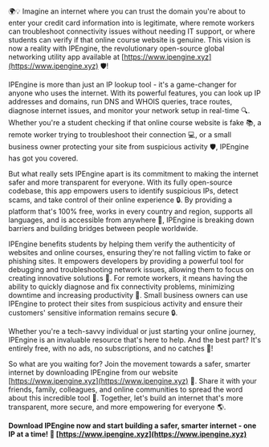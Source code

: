 🌍💡 Imagine an internet where you can trust the domain you're about to enter your credit card information into is legitimate, where remote workers can troubleshoot connectivity issues without needing IT support, or where students can verify if that online course website is genuine. This vision is now a reality with IPEngine, the revolutionary open-source global networking utility app available at [https://www.ipengine.xyz](https://www.ipengine.xyz) 🛡️! 

IPEngine is more than just an IP lookup tool - it's a game-changer for anyone who uses the internet. With its powerful features, you can look up IP addresses and domains, run DNS and WHOIS queries, trace routes, diagnose internet issues, and monitor your network setup in real-time 🔍. Whether you're a student checking if that online course website is fake 📚, a remote worker trying to troubleshoot their connection 💻, or a small business owner protecting your site from suspicious activity 🛡️, IPEngine has got you covered.

But what really sets IPEngine apart is its commitment to making the internet safer and more transparent for everyone. With its fully open-source codebase, this app empowers users to identify suspicious IPs, detect scams, and take control of their online experience 🔒. By providing a platform that's 100% free, works in every country and region, supports all languages, and is accessible from anywhere 📡, IPEngine is breaking down barriers and building bridges between people worldwide.

IPEngine benefits students by helping them verify the authenticity of websites and online courses, ensuring they're not falling victim to fake or phishing sites. It empowers developers by providing a powerful tool for debugging and troubleshooting network issues, allowing them to focus on creating innovative solutions 🚀. For remote workers, it means having the ability to quickly diagnose and fix connectivity problems, minimizing downtime and increasing productivity 💼. Small business owners can use IPEngine to protect their sites from suspicious activity and ensure their customers' sensitive information remains secure 🔒.

Whether you're a tech-savvy individual or just starting your online journey, IPEngine is an invaluable resource that's here to help. And the best part? It's entirely free, with no ads, no subscriptions, and no catches 🎉! 

So what are you waiting for? Join the movement towards a safer, smarter internet by downloading IPEngine from our website [https://www.ipengine.xyz](https://www.ipengine.xyz) 🔴. Share it with your friends, family, colleagues, and online communities to spread the word about this incredible tool 💬. Together, let's build an internet that's more transparent, more secure, and more empowering for everyone 🌎.

**Download IPEngine now and start building a safer, smarter internet - one IP at a time! 🔗 [https://www.ipengine.xyz](https://www.ipengine.xyz)**